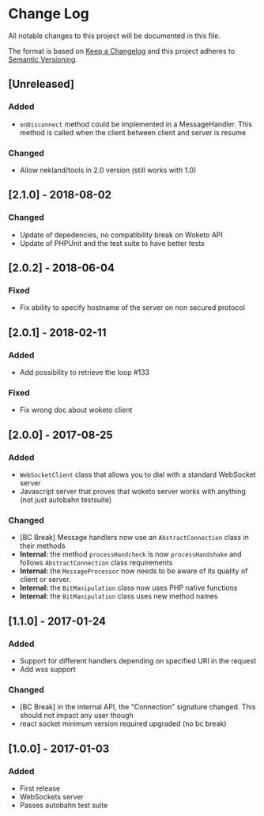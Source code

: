 # Change Log
All notable changes to this project will be documented in this file.

The format is based on [Keep a Changelog](http://keepachangelog.com/) 
and this project adheres to [Semantic Versioning](http://semver.org/).


## [Unreleased]
### Added
- `onDisconnect` method could be implemented in a MessageHandler. This method is called when the client between client and server is resume
### Changed
- Allow nekland/tools in 2.0 version (still works with 1.0)

## [2.1.0] - 2018-08-02
### Changed
- Update of depedencies, no compatibility break on Woketo API
- Update of PHPUnit and the test suite to have better tests

## [2.0.2] - 2018-06-04
### Fixed
- Fix ability to specify hostname of the server on non secured protocol

## [2.0.1] - 2018-02-11
### Added
- Add possibility to retrieve the loop #133

### Fixed
- Fix wrong doc about woketo client

## [2.0.0] - 2017-08-25
### Added
- `WebSocketClient` class that allows you to dial with a standard WebSocket server
- Javascript server that proves that woketo server works with anything (not just autobahn testsuite)

### Changed
- [BC Break] Message handlers now use an `AbstractConnection` class in their methods
- **Internal:** the method `processHandcheck` is now `processHandshake` and follows `AbstractConnection` class requirements
- **Internal:** the `MessageProcessor` now needs to be aware of its quality of client or server.
- **Internal:** the `BitManipulation` class now uses PHP native functions
- **Internal:** the `BitManipulation` class uses new method names


## [1.1.0] - 2017-01-24
### Added
- Support for different handlers depending on specified URI in the request
- Add wss support

### Changed
- [BC Break] in the internal API, the "Connection" signature changed. This should not impact any user though 
- react socket minimum version required upgraded (no bc break)

## [1.0.0] - 2017-01-03
### Added
- First release
- WebSockets server
- Passes autobahn test suite
